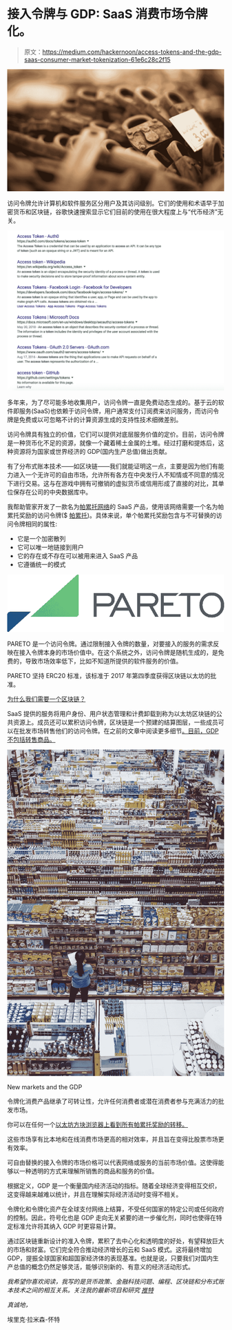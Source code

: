 # 接入令牌与 GDP: SaaS 消费市场令牌化。

> 原文：<https://medium.com/hackernoon/access-tokens-and-the-gdp-saas-consumer-market-tokenization-61e6c28c2f15>

![](img/cca8cfdb7d34cf06b5f957f933ca9876.png)

访问令牌允许计算机和软件服务区分用户及其访问级别。它们的使用和术语早于加密货币和区块链，谷歌快速搜索显示它们目前的使用在很大程度上与“代币经济”无关。

![](img/f919b550f27e751e1952452692117d06.png)

多年来，为了尽可能多地收集用户，访问令牌一直是免费动态生成的。基于云的软件即服务(SaaS)也依赖于访问令牌，用户通常支付订阅费来访问服务，而访问令牌是免费或以可忽略不计的计算资源生成的支持性技术细微差别。

访问令牌具有独立的价值，它们可以提供对底层服务价值的定价。目前，访问令牌是一种货币化不足的资源，就像一个藏着稀土金属的土堆。经过打磨和提炼后，这种资源将为国家或世界经济的 GDP(国内生产总值)做出贡献。

有了分布式账本技术——如区块链——我们就能证明这一点，主要是因为他们有能力进入一个无许可的自由市场，允许所有各方在中央发行人不知情或不同意的情况下进行交易。这与在游戏中拥有可撤销的虚拟货币或信用形成了直接的对比，其单位保存在公司的中央数据库中。

我帮助管家开发了一款名为[帕累托网络](https://www.pareto.network)的 SaaS 产品，使用该网络需要一个名为帕累托奖励的访问令牌($ [帕累托](https://coinmarketcap.com/currencies/pareto-rewards/))。具体来说，单个帕累托奖励包含与不可替换的访问令牌相同的属性:

*   它是一个加密散列
*   它可以唯一地链接到用户
*   它的存在或不存在可以被用来进入 SaaS 产品
*   它遵循统一的模式

![](img/3d4101053660777b0c40de6f2bd7d835.png)

PARETO 是一个访问令牌。通过限制接入令牌的数量，对要接入的服务的需求反映在接入令牌本身的市场价值中。在这个系统之外，访问令牌是随机生成的，是免费的，导致市场效率低下，比如不知道所提供的软件服务的价值。

PARETO 坚持 ERC20 标准，该标准于 2017 年第四季度获得区块链以太坊的批准。

[为什么我们需要一个区块链？](https://blog.pareto.network/why-do-we-need-a-blockchain-for-this-44f5cddf68e2)

SaaS 提供的服务将用户身份、用户状态管理和计费卸载到称为以太坊区块链的公共资源上。成员还可以累积访问令牌，区块链是一个预建的结算图层，一些成员可以在批发市场转售他们的访问令牌。在之前的文章中阅读更多细节[。目前，GDP 不包括转售商品。](https://blog.pareto.network/why-do-we-need-a-blockchain-for-this-44f5cddf68e2)

![](img/a5673f6151173dbabfa8b4b52430178d.png)

New markets and the GDP

令牌化消费产品继承了可转让性，允许任何消费者或潜在消费者参与充满活力的批发市场。

你可以在任何一个[以太坊方块浏览器上看到所有帕累托奖励的转移。](https://etherscan.io/token/0xea5f88e54d982cbb0c441cde4e79bc305e5b43bc)

这些市场享有比本地和在线消费市场更高的相对效率，并且旨在变得比股票市场更有效率。

可自由替换的接入令牌的市场价格可以代表网络或服务的当前市场价值。这使得能够以一种透明的方式来理解所销售的商品和服务的价值。

根据定义，GDP 是一个衡量国内经济活动的指标。随着全球经济变得相互交织，这变得越来越难以统计，并且在理解实际经济活动时变得不相关。

令牌化和令牌化资产在全球支付网络上结算，不受任何国家的特定公司或任何政府的控制。因此，符号化也是 GDP 走向无关紧要的进一步催化剂，同时也使得在特定标准允许将其纳入 GDP 时更容易计算。

通过区块链重新设计的准入令牌，累积了去中心化和透明度的好处，有望释放巨大的市场和财富。它们完全符合推动经济增长的云和 SaaS 模式。这将最终增加 GDP，提振全球国家和超国家经济体的表现基准。也就是说，只要我们对国内生产总值的概念仍然足够灵活，能够识别新的、有意义的经济活动形式。

*我希望你喜欢阅读，我写的是货币政策、金融科技问题、编程、区块链和分布式账本技术之间的相互关系。关注我的最新项目和研究* [*推特*](https://www.twitter.com/1blockologist)

*真诚地，*

埃里克·拉米森-怀特
